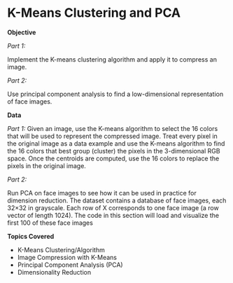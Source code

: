 # K-Means Clustering and PCA

**Objective**

*Part 1:*

Implement the K-means clustering algorithm and apply it to compress an image. 

*Part 2:*

Use principal component analysis to find a low-dimensional representation of face images.

**Data**

*Part 1:*
Given an image, use the K-means algorithm to select the 16 colors that will be used to represent the compressed image. 
Treat every pixel in the original image as a data example and use the K-means algorithm to find the 16 colors that best group (cluster) the pixels in the 3-dimensional RGB space. 
Once the centroids are computed, use the 16 colors to replace the pixels in the original image.

*Part 2:*

Run PCA on face images to see how it can be used in practice for dimension reduction. 
The dataset contains a database of face images, each 32×32 in grayscale. 
Each row of X corresponds to one face image (a row vector of length 1024). The code in this section will load and visualize the first 100 of these face images

**Topics Covered**

- K-Means Clustering/Algorithm
- Image Compression with K-Means
- Principal Component Analysis (PCA)
- Dimensionality Reduction
